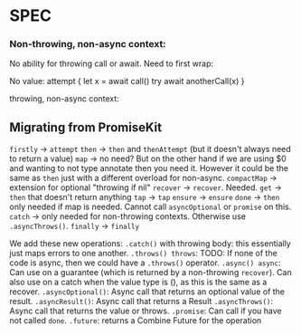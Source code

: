 # SPEC

### Non-throwing, non-async context:

No ability for throwing call or await. Need to first wrap:

No value:
attempt {
    let x = await call()
    try await anotherCall(x)
}

throwing, non-async context:


## Migrating from PromiseKit
`firstly` -> `attempt`
`then` -> `then` and `thenAttempt` (but it doesn't always need to return a value)
`map` -> no need? But on the other hand if we are using $0 and wanting to not type annotate then you need it. However it could be the same as `then` just with a different overload for non-async.
`compactMap` -> extension for optional "throwing if nil"
`recover` -> `recover`. Needed.
`get` -> `then` that doesn't return anything
`tap` -> `tap`
`ensure` -> `ensure`
`done` -> `then` only needed if map is needed. Cannot call `asyncOptional` or `promise` on this.
`catch` -> only needed for non-throwing contexts. Otherwise use `.asyncThrows()`.
`finally` -> `finally`

We add these new operations:
`.catch()` with throwing body: this essentially just maps errors to one another.
`.throws() throws`: TODO: If none of the code is async, then we could have a `.throws()` operator.
`.async() async`: Can use on a guarantee (which is returned by a non-throwing `recover`). Can also use on a catch when the value type is (), as this is the same as a recover.
`.asyncOptional()`: Async call that returns an optional value of the result.
`.asyncResult()`: Async call that returns a Result
`.asyncThrows()`: Async call that returns the value or throws.
`.promise`: Can call if you have not called `done`.
`.future`: returns a Combine Future for the operation

